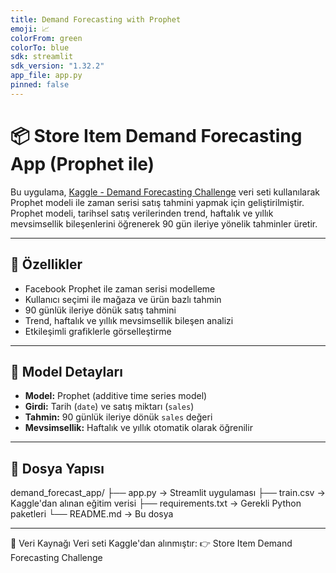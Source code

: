 ```yaml
---
title: Demand Forecasting with Prophet
emoji: 📈
colorFrom: green
colorTo: blue
sdk: streamlit
sdk_version: "1.32.2"
app_file: app.py
pinned: false
---
```


# 📦 Store Item Demand Forecasting App (Prophet ile)

Bu uygulama, [Kaggle - Demand Forecasting Challenge](https://www.kaggle.com/competitions/demand-forecasting-kernels-only) veri seti kullanılarak Prophet modeli ile zaman serisi satış tahmini yapmak için geliştirilmiştir. Prophet modeli, tarihsel satış verilerinden trend, haftalık ve yıllık mevsimsellik bileşenlerini öğrenerek 90 gün ileriye yönelik tahminler üretir.

---

## 🎯 Özellikler

- Facebook Prophet ile zaman serisi modelleme  
- Kullanıcı seçimi ile mağaza ve ürün bazlı tahmin  
- 90 günlük ileriye dönük satış tahmini  
- Trend, haftalık ve yıllık mevsimsellik bileşen analizi  
- Etkileşimli grafiklerle görselleştirme

---

## 🧠 Model Detayları

- **Model:** Prophet (additive time series model)
- **Girdi:** Tarih (`date`) ve satış miktarı (`sales`)
- **Tahmin:** 90 günlük ileriye dönük `sales` değeri
- **Mevsimsellik:** Haftalık ve yıllık otomatik olarak öğrenilir

---

## 📂 Dosya Yapısı
demand_forecast_app/
├── app.py → Streamlit uygulaması
├── train.csv → Kaggle'dan alınan eğitim verisi
├── requirements.txt → Gerekli Python paketleri
└── README.md → Bu dosya

---

📌 Veri Kaynağı
Veri seti Kaggle'dan alınmıştır:
👉 Store Item Demand Forecasting Challenge
